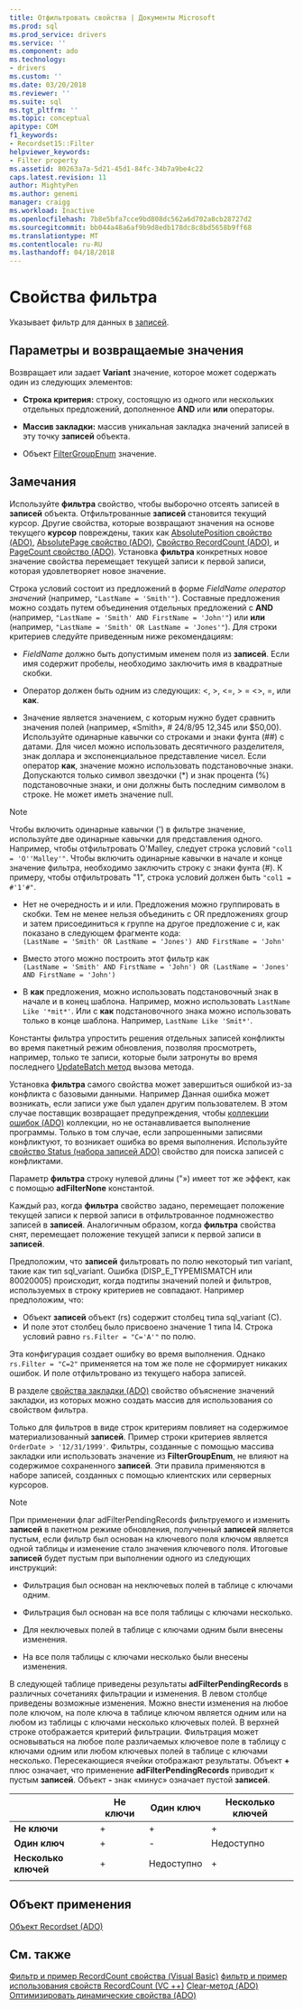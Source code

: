 ```yaml
---
title: Отфильтровать свойства | Документы Microsoft
ms.prod: sql
ms.prod_service: drivers
ms.service: ''
ms.component: ado
ms.technology:
- drivers
ms.custom: ''
ms.date: 03/20/2018
ms.reviewer: ''
ms.suite: sql
ms.tgt_pltfrm: ''
ms.topic: conceptual
apitype: COM
f1_keywords:
- Recordset15::Filter
helpviewer_keywords:
- Filter property
ms.assetid: 80263a7a-5d21-45d1-84fc-34b7a9be4c22
caps.latest.revision: 11
author: MightyPen
ms.author: genemi
manager: craigg
ms.workload: Inactive
ms.openlocfilehash: 7b8e5bfa7cce9bd808dc562a6d702a8cb28727d2
ms.sourcegitcommit: bb044a48a6af9b9d8edb178dc8c8bd5658b9ff68
ms.translationtype: MT
ms.contentlocale: ru-RU
ms.lasthandoff: 04/18/2018
---
```

# <a name="filter-property"></a>Свойства фильтра
Указывает фильтр для данных в [записей](../../../ado/reference/ado-api/recordset-object-ado.md).  
  
## <a name="settings-and-return-values"></a>Параметры и возвращаемые значения

Возвращает или задает **Variant** значение, которое может содержать один из следующих элементов:  
  
-   **Строка критерия:** строку, состоящую из одного или нескольких отдельных предложений, дополненное **AND** или **или** операторы.  
  
-   **Массив закладки:** массив уникальная закладка значений записей в эту точку **записей** объекта.  
  
-   Объект [FilterGroupEnum](../../../ado/reference/ado-api/filtergroupenum.md) значение.  
  
## <a name="remarks"></a>Замечания

Используйте **фильтра** свойство, чтобы выборочно отсеять записей в **записей** объекта. Отфильтрованные **записей** становится текущий курсор. Другие свойства, которые возвращают значения на основе текущего **курсор** повреждены, таких как [AbsolutePosition свойство (ADO)](../../../ado/reference/ado-api/absoluteposition-property-ado.md), [AbsolutePage свойство (ADO)](../../../ado/reference/ado-api/absolutepage-property-ado.md), [ Свойство RecordCount (ADO)](../../../ado/reference/ado-api/recordcount-property-ado.md), и [PageCount свойство (ADO)](../../../ado/reference/ado-api/pagecount-property-ado.md). Установка **фильтра** конкретных новое значение свойства перемещает текущей записи к первой записи, которая удовлетворяет новое значение.
  
Строка условий состоит из предложений в форме *FieldName оператор значений* (например, `"LastName = 'Smith'"`). Составные предложения можно создать путем объединения отдельных предложений с **AND** (например, `"LastName = 'Smith' AND FirstName = 'John'"`) или **или** (например, `"LastName = 'Smith' OR LastName = 'Jones'"`). Для строки критериев следуйте приведенным ниже рекомендациям:

-   *FieldName* должно быть допустимым именем поля из **записей**. Если имя содержит пробелы, необходимо заключить имя в квадратные скобки.  
  
-   Оператор должен быть одним из следующих: \<, >, \<=, > = <>, =, или **как**.  
  
-   Значение является значением, с которым нужно будет сравнить значения полей (например, «Smith», # 24/8/95 12,345 или $50,00). Используйте одинарные кавычки со строками и знаки фунта (##) с датами. Для чисел можно использовать десятичного разделителя, знак доллара и экспоненциальное представление чисел. Если оператор **как**, значение можно использовать подстановочные знаки. Допускаются только символ звездочки (*) и знак процента (%) подстановочные знаки, и они должны быть последним символом в строке. Не может иметь значение null.  
  
> [!NOTE]
>  Чтобы включить одинарные кавычки (') в фильтре значение, используйте две одинарные кавычки для представления одного. Например, чтобы отфильтровать O'Malley, следует строка условий `"col1 = 'O''Malley'"`. Чтобы включить одинарные кавычки в начале и конце значение фильтра, необходимо заключить строку с знаки фунта (#). К примеру, чтобы отфильтровать "1", строка условий должен быть `"col1 = #'1'#"`.  
  
-   Нет не очередность и и или. Предложения можно группировать в скобки. Тем не менее нельзя объединить с OR предложениях group и затем присоединиться к группе на другое предложение с и, как показано в следующем фрагменте кода:  
 `(LastName = 'Smith' OR LastName = 'Jones') AND FirstName = 'John'`  
  
-   Вместо этого можно построить этот фильтр как  
 `(LastName = 'Smith' AND FirstName = 'John') OR (LastName = 'Jones' AND FirstName = 'John')`  
  
-   В **как** предложения, можно использовать подстановочный знак в начале и в конец шаблона. Например, можно использовать `LastName Like '*mit*'`. Или с **как** подстановочного знака можно использовать только в конце шаблона. Например, `LastName Like 'Smit*'`.  
  
 Константы фильтра упростить решения отдельных записей конфликты во время пакетный режим обновления, позволяя просмотреть, например, только те записи, которые были затронуты во время последнего [UpdateBatch метод](../../../ado/reference/ado-api/updatebatch-method.md) вызова метода.  
  
Установка **фильтра** самого свойства может завершиться ошибкой из-за конфликта с базовыми данными. Например Данная ошибка может возникать, если записи уже был удален другим пользователем. В этом случае поставщик возвращает предупреждения, чтобы [коллекции ошибок (ADO)](../../../ado/reference/ado-api/errors-collection-ado.md) коллекции, но не останавливается выполнение программы. Только в том случае, если запрошенными записями конфликтуют, то возникает ошибка во время выполнения. Используйте [свойство Status (набора записей ADO)](../../../ado/reference/ado-api/status-property-ado-recordset.md) свойство для поиска записей с конфликтами.  
  
Параметр **фильтра** строку нулевой длины ("») имеет тот же эффект, как с помощью **adFilterNone** константой.
  
Каждый раз, когда **фильтра** свойство задано, перемещает положение текущей записи к первой записи в отфильтрованное подмножество записей в **записей**. Аналогичным образом, когда **фильтра** свойства снят, перемещает положение текущей записи к первой записи в **записей**.

Предположим, что **записей** фильтровать по полю некоторый тип variant, такие как тип sql_variant. Ошибка (DISP_E_TYPEMISMATCH или 80020005) происходит, когда подтипы значений полей и фильтров, используемых в строку критериев не совпадают. Например предположим, что:

- Объект **записей** объект (rs) содержит столбец типа sql_variant (C).
- И поле этот столбец было присвоено значение 1 типа I4. Строка условий равно `rs.Filter = "C='A'"` по полю.

Эта конфигурация создает ошибку во время выполнения. Однако `rs.Filter = "C=2"` применяется на том же поле не сформирует никаких ошибок. И поле отфильтровано из текущего набора записей.

В разделе [свойства закладки (ADO)](../../../ado/reference/ado-api/bookmark-property-ado.md) свойство объяснение значений закладки, из которых можно создать массив для использования со свойством фильтра.

Только для фильтров в виде строк критериям повлияет на содержимое материализованный **записей**. Пример строки критериев является `OrderDate > '12/31/1999'`. Фильтры, созданные с помощью массива закладки или использовать значение из **FilterGroupEnum**, не влияют на содержимое сохраненного **записей**. Эти правила применяются в наборе записей, созданных с помощью клиентских или серверных курсоров.
  
> [!NOTE]
>  При применении флаг adFilterPendingRecords фильтруемого и изменить **записей** в пакетном режиме обновления, полученный **записей** является пустым, если фильтр был основан на ключевого поля ключом является одной таблицы и изменение стало значения ключевого поля. Итоговые **записей** будет пустым при выполнении одного из следующих инструкций:  
  
-   Фильтрация был основан на неключевых полей в таблице с ключами одним.  
  
-   Фильтрация был основан на все поля таблицы с ключами несколько.  
  
-   Для неключевых полей в таблице с ключами одним были внесены изменения.  
  
-   На все поля таблицы с ключами несколько были внесены изменения.  
  
В следующей таблице приведены результаты **adFilterPendingRecords** в различных сочетаниях фильтрации и изменения. В левом столбце приведены возможные изменения. Можно внести изменения на любое поле ключом, на поле ключа в таблице ключом является одним или на любом из таблицы с ключами несколько ключевых полей. В верхней строке отображается критерий фильтрации. Фильтрация может основываться на любое поле различаемых ключевое поле в таблицу с ключами одним или любом ключевых полей в таблице с ключами несколько. Пересекающиеся ячейки отображают результаты. Объект **+** плюс означает, что применение **adFilterPendingRecords** приводит к пустым **записей**. Объект **-** знак «минус» означает пустой **записей**.  
  
||Не ключи|Один ключ|Несколько ключей|
|-|--------------|----------------|-------------------|
|**Не ключи**|+|+|+|
|**Один ключ**|+|-|Недоступно|
|**Несколько ключей**|+|Недоступно|+|
|||||
  
## <a name="applies-to"></a>Объект применения

[Объект Recordset (ADO)](../../../ado/reference/ado-api/recordset-object-ado.md)  
  
## <a name="see-also"></a>См. также

[Фильтр и пример RecordCount свойства (Visual Basic)](../../../ado/reference/ado-api/filter-and-recordcount-properties-example-vb.md)
[фильтр и пример использования свойств RecordCount (VC ++)](../../../ado/reference/ado-api/filter-and-recordcount-properties-example-vc.md)
[Clear-метод (ADO)](../../../ado/reference/ado-api/clear-method-ado.md) 
 [Оптимизировать динамические свойства (ADO)](../../../ado/reference/ado-api/optimize-property-dynamic-ado.md)
